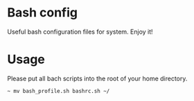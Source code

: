 # Bash config
Useful bash configuration files for system. Enjoy it!

# Usage
Please put all bach scripts into the root of your home directory.
```bash
~ mv bash_profile.sh bashrc.sh ~/
```